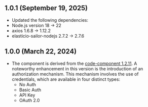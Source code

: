 ## 1.0.1 (September 19, 2025)
* Updated the following dependencies:
 * Node.js version 18 -> 22
 * axios 1.6.8 -> 1.12.2
 * elasticio-sailor-nodejs 2.7.2 -> 2.7.6

## 1.0.0 (March 22, 2024)
* The component is derived from the [code-component 1.2.11](https://github.com/elasticio/code-component/). A noteworthy enhancement in this version is the introduction of an authorization mechanism. This mechanism involves the use of credentials, which are available in four distinct types:
  * No Auth
  * Basic Auth
  * API Key
  * OAuth 2.0
